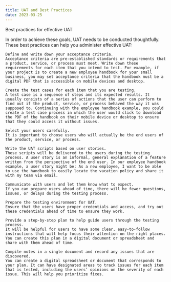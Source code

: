 ```yaml
---
title: UAT and Best Practices
date: 2023-03-25
---
```



Best practices for effective UAT

In order to achieve these goals, UAT needs to be conducted thoughtfully. These best practices can help you administer effective UAT: 

    Define and write down your acceptance criteria. 
    Acceptance criteria are pre-established standards or requirements that a product, service, or process must meet. Write down these requirements for each item that you intend to test. For example, if your project is to create a new employee handbook for your small business, you may set acceptance criteria that the handbook must be a digital PDF that is accessible on mobile devices and desktop.

    Create the test cases for each item that you are testing. 
    A test case is a sequence of steps and its expected results. It usually consists of a series of actions that the user can perform to find out if the product, service, or process behaved the way it was supposed to. Continuing with the employee handbook example, you could create a test case process in which the user would click to download the PDF of the handbook on their mobile device or desktop to ensure that they could access it without issues.

    Select your users carefully. 
    It is important to choose users who will actually be the end users of the product, service, or process. 

    Write the UAT scripts based on user stories. 
    These scripts will be delivered to the users during the testing process. A user story is an informal, general explanation of a feature written from the perspective of the end user. In our employee handbook example, a user story might be: As a new employee, I want to be able to use the handbook to easily locate the vacation policy and share it with my team via email. 

    Communicate with users and let them know what to expect. 
    If you can prepare users ahead of time, there will be fewer questions, issues, or delays during the testing process.

    Prepare the testing environment for UAT. 
    Ensure that the users have proper credentials and access, and try out these credentials ahead of time to ensure they work. 

    Provide a step-by-step plan to help guide users through the testing process. 
    It will be helpful for users to have some clear, easy-to-follow instructions that will help focus their attention on the right places. You can create this plan in a digital document or spreadsheet and share with them ahead of time. 

    Compile notes in a single document and record any issues that are discovered. 
    You can create a digital spreadsheet or document that corresponds to your plan. It can have designated areas to track issues for each item that is tested, including the users’ opinions on the severity of each issue. This will help you prioritize fixes. 
